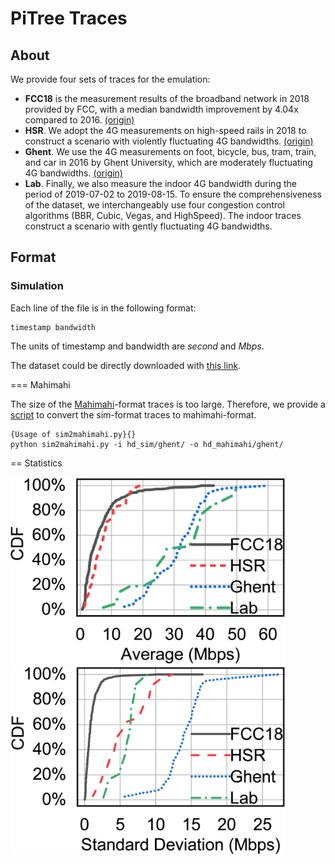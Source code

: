  # PiTree Traces

## About
We provide four sets of traces for the emulation:
- **FCC18** is the measurement results of the broadband network in 2018 provided by FCC, with a median bandwidth improvement by 4.04x compared to 2016. [(origin)](https://www.fcc.gov/reports-research/reports/measuring-broadband-america/)
- **HSR**. We adopt the 4G measurements on high-speed rails in 2018 to construct a scenario with violently fluctuating 4G bandwidths. [(origin)](https://github.com/superlitong/hsr_mptcp)
- **Ghent**. We use the 4G measurements on foot, bicycle, bus, tram, train, and car in 2016 by Ghent University, which are moderately fluctuating 4G bandwidths. [(origin)](https://users.ugent.be/~jvdrhoof/dataset-4g/)
- **Lab**. Finally, we also measure the indoor 4G bandwidth during the period of 2019-07-02 to 2019-08-15. To ensure the comprehensiveness of the dataset, we interchangeably use four congestion control algorithms (BBR, Cubic, Vegas, and HighSpeed). The indoor traces construct a scenario with gently fluctuating 4G bandwidths.

## Format

### Simulation
Each line of the file is in the following format:
~~~
timestamp bandwidth
~~~
The units of timestamp and bandwidth are *second* and *Mbps*.

The dataset could be directly downloaded with [this link](hd_sim.zip).

=== Mahimahi

The size of the [Mahimahi](https://mahimahi.mit.edu)-format traces is too large. Therefore, we provide a [script](sim2mahimahi.py) to convert the sim-format traces to mahimahi-format.

~~~
{Usage of sim2mahimahi.py}{}
python sim2mahimahi.py -i hd_sim/ghent/ -o hd_mahimahi/ghent/
~~~

== Statistics

<img src="../img/hd-trace-avg.png" width="440" height="300"><img src="../img/hd-trace-std.png" width="440" height="300">

